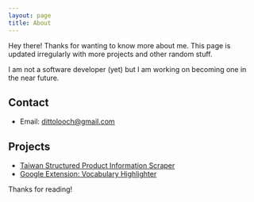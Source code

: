 ```yaml
---
layout: page
title: About
---
```


<p class="message">
  Hey there! Thanks for wanting to know more about me. This page is updated irregularly with more projects and other random stuff.
</p>



I am not a software developer (yet) but I am working on becoming one in the near future.



## Contact

- Email: dittolooch@gmail.com

## Projects

- [Taiwan Structured Product Information Scraper](https://github.com/dittolooch/tdcc)
- [Google Extension: Vocabulary Highlighter](https://github.com/dittolooch/VocabularyHighlighter)



Thanks for reading!
